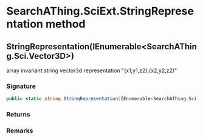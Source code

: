 # SearchAThing.SciExt.StringRepresentation method
## StringRepresentation(IEnumerable<SearchAThing.Sci.Vector3D>)
array invariant string vector3d representation "(x1,y1,z2);(x2,y2,z2)"

### Signature
```csharp
public static string StringRepresentation(IEnumerable<SearchAThing.Sci.Vector3D> pts)
```
### Returns

### Remarks

